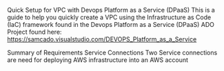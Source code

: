 Quick Setup for VPC with Devops Platform as a Service (DPaaS)
This is a guide to help you quickly create a VPC using the Infrastructure as Code (IaC) framework found in the Devops Platform as a Service
(DPaaS) ADO Project found here:
https://samcado.visualstudio.com/DEVOPS_Platform_as_a_Service

Summary of Requirements
Service Connections
Two Service connections are need for deploying AWS infrastructure into an AWS account
